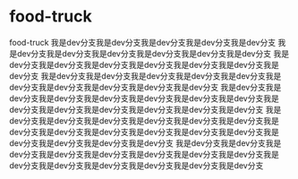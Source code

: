 # food-truck
food-truck
我是dev分支我是dev分支我是dev分支我是dev分支我是dev分支
我是dev分支我是dev分支我是dev分支我是dev分支我是dev分支我是dev分支
我是dev分支我是dev分支我是dev分支我是dev分支我是dev分支我是dev分支我是dev分支
我是dev分支我是dev分支我是dev分支我是dev分支我是dev分支我是dev分支我是dev分支我是dev分支我是dev分支我是dev分支
我是dev分支我是dev分支我是dev分支我是dev分支我是dev分支我是dev分支我是dev分支我是dev分支我是dev分支我是dev分支我是dev分支我是dev分支我是dev分支
我是dev分支我是dev分支我是dev分支我是dev分支我是dev分支我是dev分支我是dev分支我是dev分支我是dev分支我是dev分支我是dev分支我是dev分支我是dev分支我是dev分支我是dev分支我是dev分支
我是dev分支我是dev分支我是dev分支我是dev分支我是dev分支我是dev分支我是dev分支我是dev分支我是dev分支我是dev分支我是dev分支我是dev分支我是dev分支我是dev分支